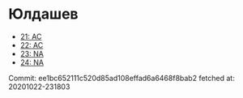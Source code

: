 # Юлдашев
- [21: AC](21.md)
- [22: AC](22.md)
- [23: NA](23.md)
- [24: NA](24.md)

Commit: ee1bc652111c520d85ad108effad6a6468f8bab2
 fetched at: 20201022-231803
